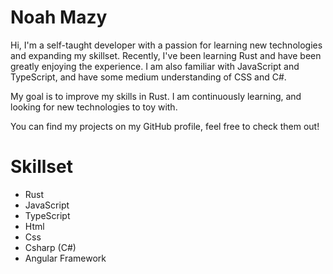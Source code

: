 # Noah Mazy

Hi, I'm a self-taught developer with a passion for learning new technologies and expanding my skillset. Recently, I've been learning Rust and have been greatly enjoying the experience. I am also familiar with JavaScript and TypeScript, and have some medium understanding of CSS and C#.

My goal is to improve my skills in Rust. I am continuously learning, and looking for new technologies to toy with.

You can find my projects on my GitHub profile, feel free to check them out!

# Skillset
- Rust
- JavaScript
- TypeScript
- Html
- Css
- Csharp (C#)
- Angular Framework
